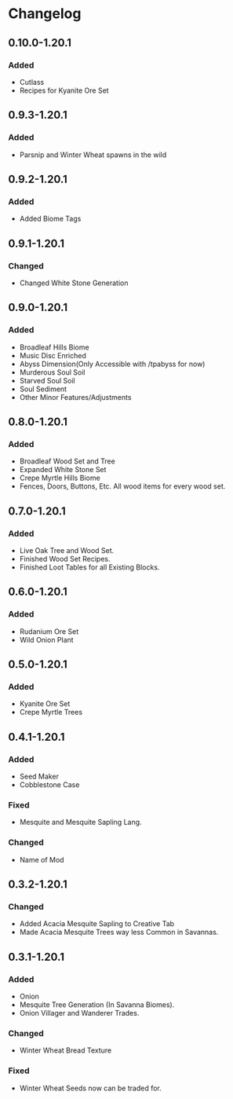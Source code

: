 # Changelog

## 0.10.0-1.20.1

### Added

- Cutlass
- Recipes for Kyanite Ore Set

## 0.9.3-1.20.1

### Added

- Parsnip and Winter Wheat spawns in the wild

## 0.9.2-1.20.1

### Added

- Added Biome Tags

## 0.9.1-1.20.1

### Changed

- Changed White Stone Generation

## 0.9.0-1.20.1

### Added

- Broadleaf Hills Biome
- Music Disc Enriched
- Abyss Dimension(Only Accessible with /tpabyss for now)
- Murderous Soul Soil
- Starved Soul Soil
- Soul Sediment
- Other Minor Features/Adjustments

## 0.8.0-1.20.1

### Added

 - Broadleaf Wood Set and Tree
 - Expanded White Stone Set
 - Crepe Myrtle Hills Biome
 - Fences, Doors, Buttons, Etc. All wood items for every wood set.

## 0.7.0-1.20.1

### Added

- Live Oak Tree and Wood Set.
- Finished Wood Set Recipes.
- Finished Loot Tables for all Existing Blocks.

## 0.6.0-1.20.1

### Added

- Rudanium Ore Set
- Wild Onion Plant

## 0.5.0-1.20.1

### Added

- Kyanite Ore Set
- Crepe Myrtle Trees

## 0.4.1-1.20.1

### Added

- Seed Maker
- Cobblestone Case

### Fixed

- Mesquite and Mesquite Sapling Lang.

### Changed

- Name of Mod

## 0.3.2-1.20.1

### Changed

- Added Acacia Mesquite Sapling to Creative Tab
- Made Acacia Mesquite Trees way less Common in Savannas.

## 0.3.1-1.20.1

### Added

- Onion
- Mesquite Tree Generation (In Savanna Biomes).
- Onion Villager and Wanderer Trades.

### Changed

- Winter Wheat Bread Texture

### Fixed

- Winter Wheat Seeds now can be traded for.